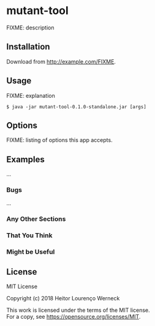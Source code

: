 # mutant-tool

FIXME: description

## Installation

Download from http://example.com/FIXME.

## Usage

FIXME: explanation

    $ java -jar mutant-tool-0.1.0-standalone.jar [args]

## Options

FIXME: listing of options this app accepts.

## Examples

...

### Bugs

...

### Any Other Sections
### That You Think
### Might be Useful

## License
MIT License

Copyright (c) 2018 Heitor Lourenço Werneck

This work is licensed under the terms of the MIT license.  
For a copy, see <https://opensource.org/licenses/MIT>.
